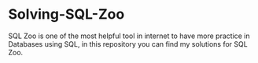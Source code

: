 # Solving-SQL-Zoo
SQL Zoo is one of the most helpful tool in internet to have more practice in Databases using SQL, in this repository you can find my solutions for SQL Zoo.
